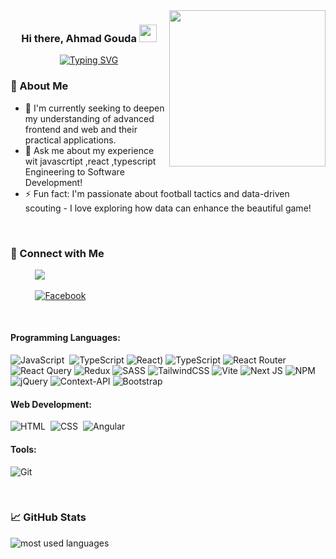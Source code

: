 <img width="250" align="right" src="https://media.giphy.com/media/Dh5q0sShxgp13DwrvG/giphy.gif?cid=ecf05e47e4jrc2pnpvy2eb5y8cvjy25fbvdlvav4p4rxydom&ep=v1_gifs_search&rid=giphy.gif&ct=g">


<h3 align="center">
  Hi there, Ahmad Gouda
  <img src="https://media.giphy.com/media/hvRJCLFzcasrR4ia7z/giphy.gif" width="28">
</h3>

<!-- Typing SVG (Optional - Customize the text below) -->
<p align="center">
  <a href="https://git.io/typing-svg"><img src="https://readme-typing-svg.herokuapp.com?font=Fira+Code&pause=1000&random=false&width=435&lines=Ahmed+gouda;Frontend+developer;No+risk+no+fine" alt="Typing SVG" /></a>
</p>

### 🚀 About Me

- 🤔 I'm currently seeking to deepen my understanding of advanced frontend and web and their practical applications.
- 💬 Ask me about my experience wit javascrtipt ,react ,typescript Engineering to Software Development!
- ⚡ Fun fact: I'm passionate about football tactics and data-driven scouting - I love exploring how data can enhance the beautiful game!

<br/>

### 🔗 Connect with Me 
&nbsp;&nbsp;&nbsp;&nbsp;&nbsp;&nbsp;&nbsp;&nbsp;&nbsp; <a href="https://www.linkedin.com/in/ahmed-gouda-b2a264251/" target="_blank"><img src="https://img.shields.io/badge/-LinkedIn-0077B5?style=for-the-badge&logo=Linkedin&logoColor=white"/></a>

&nbsp;&nbsp;&nbsp;&nbsp;&nbsp;&nbsp;&nbsp;&nbsp;&nbsp; <a href="https://www.facebook.com/profile.php?id=100027833470339" target="_blank">![Facebook](https://img.shields.io/badge/Facebook-%231877F2.svg?style=for-the-badge&logo=Facebook&logoColor=white)</a>
<!-- Add more platforms as needed -->

<br/>

#### Programming Languages:
![JavaScript](https://img.shields.io/badge/-JavaScript-05122A?style=flat&logo=javascript)&nbsp;
![TypeScript](https://img.shields.io/badge/-TypeScript-05122A?style=flat&logo=typescript&logoColor=white)
![React](https://img.shields.io/badge/react-%2320232a.svg?style=for-the-badge&logo=react&logoColor=%2361DAFB))
![TypeScript](https://img.shields.io/badge/-TypeScript-05122A?style=flat&logo=typescript&logoColor=white)
![React Router](https://img.shields.io/badge/React_Router-CA4245?style=for-the-badge&logo=react-router&logoColor=white)
![React Query](https://img.shields.io/badge/-React%20Query-FF4154?style=for-the-badge&logo=react%20query&logoColor=white)
![Redux](https://img.shields.io/badge/redux-%23593d88.svg?style=for-the-badge&logo=redux&logoColor=white)
![SASS](https://img.shields.io/badge/SASS-hotpink.svg?style=for-the-badge&logo=SASS&logoColor=white)
![TailwindCSS](https://img.shields.io/badge/tailwindcss-%2338B2AC.svg?style=for-the-badge&logo=tailwind-css&logoColor=white)
![Vite](https://img.shields.io/badge/vite-%23646CFF.svg?style=for-the-badge&logo=vite&logoColor=white)
![Next JS](https://img.shields.io/badge/Next-black?style=for-the-badge&logo=next.js&logoColor=white)
![NPM](https://img.shields.io/badge/NPM-%23CB3837.svg?style=for-the-badge&logo=npm&logoColor=white)
![jQuery](https://img.shields.io/badge/jquery-%230769AD.svg?style=for-the-badge&logo=jquery&logoColor=white)
![Context-API](https://img.shields.io/badge/Context--Api-000000?style=for-the-badge&logo=react)
![Bootstrap](https://img.shields.io/badge/bootstrap-%238511FA.svg?style=for-the-badge&logo=bootstrap&logoColor=white)

#### Web Development:
![HTML](https://img.shields.io/badge/-HTML-05122A?style=flat&logo=HTML5)&nbsp;
![CSS](https://img.shields.io/badge/-CSS-05122A?style=flat&logo=CSS3&logoColor=1572B6)&nbsp;
![Angular](https://img.shields.io/badge/-React-05122A?style=flat&logo=angular&logoColor=red)

####  Tools:
![Git](https://img.shields.io/badge/-Git-05122A?style=flat&logo=git)&nbsp;

<br/>

### 📈 GitHub Stats

<img align="left" src="https://github-readme-stats.vercel.app/api/top-langs?username=ahmedgouda5&show_icons=true&locale=en&layout=compact&theme=radical" alt="most used languages" />



